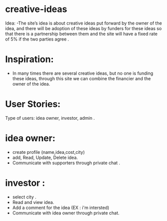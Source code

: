 # creative-ideas

Idea:
-The site’s idea is about creative ideas put forward by the owner of the idea, and there will be adoption of these ideas by funders for these ideas so that there is a partnership between them and the site will have a fixed rate of 5% if the two parties agree .

# Inspiration:
- In many times there are several creative ideas, but no one is funding these ideas, through this site we can combine the financier and the owner of the idea.

# User Stories:
Type of users: idea owner, investor, admin .

# idea owner:
- create profile (name,idea,cost,city)
- add, Read, Update, Delete idea.
- Communicate with supporters through private chat . 


 
 # investor :
- select city .
- Read and view idea.
- Add a comment for the idea (EX : i'm intersted)
- Communicate with idea owner through private chat.
